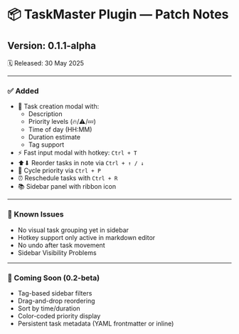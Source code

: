 # 📦 TaskMaster Plugin — Patch Notes
## Version: 0.1.1-alpha

🗓 Released: 30 May 2025

---

### ✅ Added

- 🎯 Task creation modal with:
  - Description
  - Priority levels (🔥/⚠/💤)
  - Time of day (HH:MM)
  - Duration estimate
  - Tag support
- ⚡ Fast input modal with hotkey: `Ctrl + T`
- ⬆⬇ Reorder tasks in note via `Ctrl + ↑ / ↓`
- 🔁 Cycle priority via `Ctrl + P`
- ⏰ Reschedule tasks with `Ctrl + R`
- 📚 Sidebar panel with ribbon icon

---

### 🐞 Known Issues

- No visual task grouping yet in sidebar
- Hotkey support only active in markdown editor
- No undo after task movement
- Sidebar Visibility Problems
---

### 📌 Coming Soon (0.2-beta)

- Tag-based sidebar filters
- Drag-and-drop reordering
- Sort by time/duration
- Color-coded priority display
- Persistent task metadata (YAML frontmatter or inline)